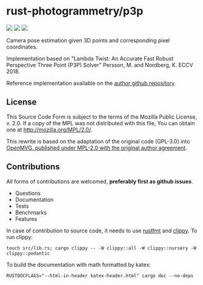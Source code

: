 # rust-photogrammetry/p3p

[![][badge-crate]][crate]
[![][badge-doc]][doc]
[![][badge-license]][license]

[badge-crate]: https://img.shields.io/badge/crate-latest-yellow.svg?style=flat-square
[badge-doc]: https://img.shields.io/badge/documentation-latest-yellow.svg?style=flat-square
[badge-license]: https://img.shields.io/badge/license-MPL--2.0-blue.svg?style=flat-square

[crate]: https://crates.io/crates/p3p
[doc]: https://docs.rs/p3p
[license]: https://www.mozilla.org/en-US/MPL/2.0/

Camera pose estimation given 3D points and corresponding pixel coordinates.

Implementation based on
"Lambda Twist: An Accurate Fast Robust Perspective Three Point (P3P) Solver"
Persson, M. and Nordberg, K. ECCV 2018.

Reference implementation available on the [author github repository][lambda-twist-github].

[lambda-twist-github]: https://github.com/midjji/lambdatwist-p3p

## License

This Source Code Form is subject to the terms of the Mozilla Public License, v. 2.0.
If a copy of the MPL was not distributed with this file,
You can obtain one at http://mozilla.org/MPL/2.0/.

This rewrite is based on the adaptation of the original code (GPL-3.0)
into [OpenMVG, published under MPL-2.0 with the original author agreement][p3p-openmvg].

[p3p-openmvg]: https://github.com/openMVG/openMVG/pull/1500

## Contributions

All forms of contributions are welcomed, **preferably first as github issues**.

- Questions
- Documentation
- Tests
- Benchmarks
- Features

In case of contribution to source code,
it needs to use [rustfmt][rustfmt] and [clippy][clippy].
To run clippy:

```
touch src/lib.rs; cargo clippy -- -W clippy::all -W clippy::nursery -W clippy::pedantic
```

To build the documentation with math formatted by katex:

```
RUSTDOCFLAGS="--html-in-header katex-header.html" cargo doc --no-deps
```

[rustfmt]: https://github.com/rust-lang/rustfmt
[clippy]: https://github.com/rust-lang/rust-clippy
